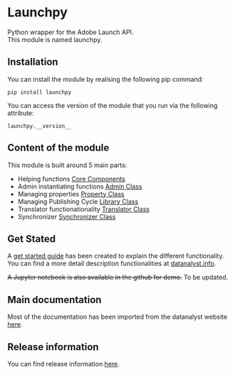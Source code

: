 # Launchpy

Python wrapper for the Adobe Launch API.\
This module is named launchpy.

## Installation

You can install the module by realising the following pip command:

`pip install launchpy`

You can access the version of the module that you run via the following attribute:

`launchpy.__version__`

## Content of the module

This module is built around 5 main parts:

- Helping functions [Core Components](./docs/main.md)
- Admin instantiating functions [Admin Class](./docs/admin.md)
- Managing properties [Property Class](./docs/property.md)
- Managing Publishing Cycle [Library Class](./docs/library.md)
- Translator functionationality [Translator Class](./docs/translator.md)
- Synchronizer [Synchronizer Class](./docs/synchronizer.md)

## Get Stated

A [get started guide](./docs/getstarted.md) has been created to explain the different functionality.
You can find a more detail description functionalities at [datanalyst.info](https://datanalyst.info).

~~A Jupyter notebook is also available in the github for demo.~~ To be updated.

## Main documentation

Most of the documentation has been imported from the datanalyst website [here](./docs/main.md).

## Release information

You can find release information [here](./docs/releases.md).
